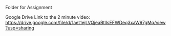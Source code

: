 Folder for  Assignment

Google Drive Link to the 2 minute video:
https://drive.google.com/file/d/1aet1ejLVQjeaBtlIsEFWDeq3xaW97gMq/view?usp=sharing
